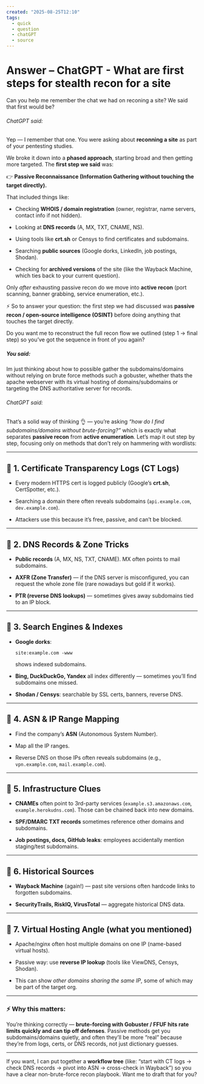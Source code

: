 ```yaml
---
created: "2025-08-25T12:10"
tags:
  - quick
  - question
  - chatGPT
  - source
---
```

# Answer – ChatGPT - What are first steps for stealth recon for a site

Can you help me remember the chat we had on reconing a site? We said that first would be?

###### ChatGPT said:

Yep — I remember that one. You were asking about **reconning a site** as part of your pentesting studies.

We broke it down into a **phased approach**, starting broad and then getting more targeted. The **first step we said** was:

👉 **Passive Reconnaissance (Information Gathering without touching the target directly).**

That included things like:

- Checking **WHOIS / domain registration** (owner, registrar, name servers, contact info if not hidden).
    
- Looking at **DNS records** (A, MX, TXT, CNAME, NS).
    
- Using tools like **crt.sh** or Censys to find certificates and subdomains.
    
- Searching **public sources** (Google dorks, LinkedIn, job postings, Shodan).
    
- Checking for **archived versions** of the site (like the Wayback Machine, which ties back to your current question).
    

Only _after_ exhausting passive recon do we move into **active recon** (port scanning, banner grabbing, service enumeration, etc.).

⚡ So to answer your question: the first step we had discussed was **passive recon / open-source intelligence (OSINT)** before doing anything that touches the target directly.

Do you want me to reconstruct the full recon flow we outlined (step 1 → final step) so you’ve got the sequence in front of you again?

##### You said:

Im just thinking about how to possible gather the subdomains/domains without relying on brute force methods such a gobuster, whether thats the apache webserver with its virtual hosting of domains/subdomains or targeting the DNS authoritative server for records.

###### ChatGPT said:

That’s a solid way of thinking 👌 — you’re asking _“how do I find subdomains/domains without brute-forcing?”_ which is exactly what separates **passive recon** from **active enumeration**. Let’s map it out step by step, focusing only on methods that don’t rely on hammering with wordlists:

---

## 🔎 1. Certificate Transparency Logs (CT Logs)

- Every modern HTTPS cert is logged publicly (Google’s **crt.sh**, CertSpotter, etc.).
    
- Searching a domain there often reveals subdomains (`api.example.com`, `dev.example.com`).
    
- Attackers use this because it’s free, passive, and can’t be blocked.
    

---

## 🔎 2. DNS Records & Zone Tricks

- **Public records** (A, MX, NS, TXT, CNAME). MX often points to mail subdomains.
    
- **AXFR (Zone Transfer)** — if the DNS server is misconfigured, you can request the whole zone file (rare nowadays but gold if it works).
    
- **PTR (reverse DNS lookups)** — sometimes gives away subdomains tied to an IP block.
    

---

## 🔎 3. Search Engines & Indexes

- **Google dorks**:
    
    `site:example.com -www`
    
    shows indexed subdomains.
    
- **Bing, DuckDuckGo, Yandex** all index differently — sometimes you’ll find subdomains one missed.
    
- **Shodan / Censys**: searchable by SSL certs, banners, reverse DNS.
    

---

## 🔎 4. ASN & IP Range Mapping

- Find the company’s **ASN** (Autonomous System Number).
    
- Map all the IP ranges.
    
- Reverse DNS on those IPs often reveals subdomains (e.g., `vpn.example.com`, `mail.example.com`).
    

---

## 🔎 5. Infrastructure Clues

- **CNAMEs** often point to 3rd-party services (`example.s3.amazonaws.com`, `example.herokudns.com`). Those can be chained back into new domains.
    
- **SPF/DMARC TXT records** sometimes reference other domains and subdomains.
    
- **Job postings, docs, GitHub leaks**: employees accidentally mention staging/test subdomains.
    

---

## 🔎 6. Historical Sources

- **Wayback Machine** (again!) — past site versions often hardcode links to forgotten subdomains.
    
- **SecurityTrails, RiskIQ, VirusTotal** — aggregate historical DNS data.
    

---

## 🔎 7. Virtual Hosting Angle (what you mentioned)

- Apache/nginx often host multiple domains on one IP (name-based virtual hosts).
    
- Passive way: use **reverse IP lookup** (tools like ViewDNS, Censys, Shodan).
    
- This can show _other domains sharing the same IP_, some of which may be part of the target org.
    

---

### ⚡ Why this matters:

You’re thinking correctly — **brute-forcing with Gobuster / FFUF hits rate limits quickly and can tip off defenses**. Passive methods get you subdomains/domains quietly, and often they’ll be more “real” because they’re from logs, certs, or DNS records, not just dictionary guesses.

---

If you want, I can put together a **workflow tree** (like: “start with CT logs → check DNS records → pivot into ASN → cross-check in Wayback”) so you have a clear non-brute-force recon playbook. Want me to draft that for you?